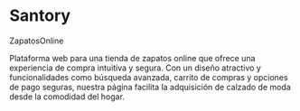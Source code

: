 # Santory
 ZapatosOnline

Plataforma web para una tienda de zapatos online que ofrece una experiencia de compra intuitiva y segura. Con un diseño atractivo y funcionalidades como búsqueda avanzada, carrito de compras y opciones de pago seguras, nuestra página facilita la adquisición de calzado de moda desde la comodidad del hogar.
